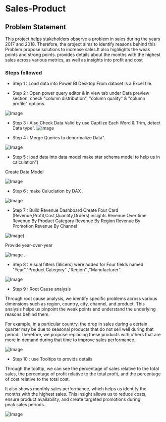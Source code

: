 
# Sales-Product



## Problem Statement

This project helps stakeholders observe a problem in sales during the years 2017 and 2018.
Therefore, the project aims to identify reasons behind this Problem propose solutions to increase sales.It also highlights the weak points and strong points. provides details about the months with the highest sales across various metrics, as well as insights into profit and cost





### Steps followed 

- Step 1 : Load data into Power BI Desktop From dataset is a Excel file.

- Step 2 : Open power query editor & in view tab under Data preview section, check "column distribution", "column quality" & "column profile" options.

![Image](https://github.com/user-attachments/assets/50dc85cd-ef72-48ea-95d9-434a7b7bddcd)

- Step 3 : Also Check Data Valid by use Captlize Each Word & Trim, detect Data type".
![Image](https://github.com/user-attachments/assets/36d93b68-7fef-4ccf-8c1b-dc50edaaffc3)

- Step 4 :  Merge Queries to denormalize Data".

![Image](https://github.com/user-attachments/assets/2fa0fb43-5a27-42eb-ad3e-6f0dc644e335)


- Step 5 : load data into data model make star schema model to help us in calculation")


Create Data Model 

![Image](https://github.com/user-attachments/assets/6446cf0f-585f-48a8-a785-333f71008a4e)

- Step 6 : make Caluclation by DAX .

![Image](https://github.com/user-attachments/assets/239d7e54-7a5c-48b9-bec1-bc345de85ff9)

- Step 7 : Build Revenue Dashboard 
Create Four Card (Revenue,Profit,Cost,Quantity,Orders)
 insights
Revenue Over time
Revenue By Product Category
Revenue By  Region
Revenue By Promotion
Revenue By Channel


![Image](https://github.com/user-attachments/assets/f087d5b3-83fd-43b9-a302-6557d14f99e0))


Provide year-over-year

![Image](https://github.com/user-attachments/assets/1c3eac32-ba6d-440d-be4b-0cd8eac70e6e)
. 
- Step 8 : Visual filters (Slicers) were added for Four fields named "Year","Product Category" ,"Region" ,"Manufacturer".

![Image](https://github.com/user-attachments/assets/4d4e1a22-64fd-4de9-ad80-60b3ff593ecc)



- Step 9 :  Root Cause analysis 

Through root cause analysis, we identify specific problems across various dimensions such as region, country, city, channel, and product. This analysis helps us pinpoint the weak points and understand the underlying reasons behind them.

For example, in a particular country, the drop in sales during a certain quarter may be due to seasonal products that do not sell well during that period. Therefore, we propose replacing these products with others that are more in demand during that time to improve sales performance.

![Image](https://github.com/user-attachments/assets/1c8e5a98-38c3-4ca0-8b90-665296dc105d)


           
- Step 10 : use Tooltips to provids details

Through the tooltip, we can see the percentage of sales relative to the total sales, the percentage of profit relative to the total profit, and the percentage of cost relative to the total cost.

It also shows monthly sales performance, which helps us identify the months with the highest sales. This insight allows us to reduce costs, ensure product availability, and create targeted promotions during peak sales periods.

![Image](https://github.com/user-attachments/assets/f042a4da-4099-462c-a94f-2655476aef2b)
